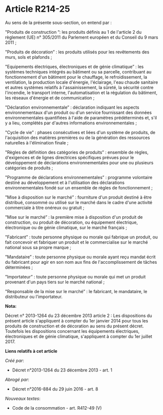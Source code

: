 # Article R214-25

Au sens de la présente sous-section, on entend par :

"Produits de construction ”: les produits définis au 1 de l'article 2 du règlement (UE) n° 305/2011 du Parlement européen et
du Conseil du 9 mars 2011 ;

"Produits de décoration” : les produits utilisés pour les revêtements des murs, sols et plafonds ;

"Equipements électriques, électroniques et de génie climatique” : les systèmes techniques intégrés au bâtiment ou sa
parcelle, contribuant au fonctionnement d'un bâtiment pour le chauffage, le refroidissement, la ventilation, la production
locale d'énergie, l'éclairage, l'eau chaude sanitaire et autres systèmes relatifs à l'assainissement, la sûreté, la sécurité
contre l'incendie, le transport interne, l'automatisation et la régulation du bâtiment, les réseaux d'énergie et de
communication ;

"Déclaration environnementale” : déclaration indiquant les aspects environnementaux d'un produit ou d'un service fournissant
des données environnementales quantifiées à l'aide de paramètres prédéterminés et, s'il y a lieu, complétés par d'autres
informations environnementales ;

"Cycle de vie” : phases consécutives et liées d'un système de produits, de l'acquisition des matières premières ou de la
génération des ressources naturelles à l'élimination finale ;

"Règles de définition des catégories de produits” : ensemble de règles, d'exigences et de lignes directrices spécifiques
prévues pour le développement de déclarations environnementales pour une ou plusieurs catégories de produits ;

"Programme de déclarations environnementales” : programme volontaire destiné au développement et à l'utilisation des
déclarations environnementales fondé sur un ensemble de règles de fonctionnement ;

"Mise à disposition sur le marché” : fourniture d'un produit destiné à être distribué, consommé ou utilisé sur le marché dans
le cadre d'une activité commerciale à titre onéreux ou gratuit ;

"Mise sur le marché” : la première mise à disposition d'un produit de construction, ou produit de décoration, ou équipement
électrique, électronique ou de génie climatique, sur le marché français ;

"Fabricant” : toute personne physique ou morale qui fabrique un produit, ou fait concevoir et fabriquer un produit et le
commercialise sur le marché national sous sa propre marque ;

"Mandataire” : toute personne physique ou morale ayant reçu mandat écrit du fabricant pour agir en son nom aux fins de
l'accomplissement de tâches déterminées ;

"Importateur” : toute personne physique ou morale qui met un produit provenant d'un pays tiers sur le marché national ;

"Responsable de la mise sur le marché” : le fabricant, le mandataire, le distributeur ou l'importateur.

**Nota:**

Décret n° 2013-1264 du 23 décembre 2013 article 2 : Les dispositions du présent article s'appliquent à compter du 1er janvier
2014 pour tous les produits de construction et de décoration au sens du présent décret. Toutefois les dispositions concernant
les équipements électriques, électroniques et de génie climatique, s'appliquent à compter du 1er juillet 2017.

**Liens relatifs à cet article**

_Créé par_:

  - Décret n°2013-1264 du 23 décembre 2013 - art. 1

_Abrogé par_:

  - Décret n°2016-884 du 29 juin 2016 - art. 8

_Nouveaux textes_:

  - Code de la consommation - art. R412-49 (V)
